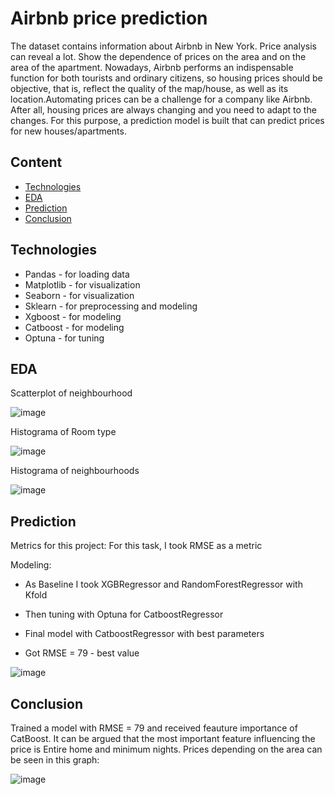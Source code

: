 # Airbnb price prediction
The dataset contains information about Airbnb in New York. Price analysis can reveal a lot. Show the dependence of prices on the area and on the area of ​​the apartment. Nowadays, Airbnb performs an indispensable function for both tourists and ordinary citizens, so housing prices should be objective, that is, reflect the quality of the map/house, as well as its location.Automating prices can be a challenge for a company like Airbnb. After all, housing prices are always changing and you need to adapt to the changes. For this purpose, a prediction model is built that can predict prices for new houses/apartments.

## Content
- [Technologies](#Technologies)
- [EDA](#EDA)
- [Prediction](#Prediction)
- [Conclusion](#Conclusion)

## Technologies
- Pandas - for loading data
- Matplotlib - for visualization 
- Seaborn - for visualization
- Sklearn - for preprocessing and modeling
- Xgboost - for modeling 
- Catboost - for modeling 
- Optuna - for tuning 


## EDA
Scatterplot of neighbourhood

![image](https://github.com/Anton4wave/Airbnb-price-prediction/assets/100091790/092a114f-1b37-46be-8b14-023a2ca8c480)

Histograma of Room type 

![image](https://github.com/Anton4wave/Airbnb-price-prediction/assets/100091790/3b5a95a5-3d12-477b-8e25-dc09a102a2b2)

Histograma of neighbourhoods

![image](https://github.com/Anton4wave/Airbnb-price-prediction/assets/100091790/640d218a-847c-4b44-ab32-6f25878df895)


## Prediction 

Metrics for this project: For this task, I took RMSE as a metric

Modeling:

- As Baseline I took XGBRegressor and RandomForestRegressor with Kfold 

- Then tuning with Optuna for CatboostRegressor

- Final model with CatboostRegressor with best parameters

- Got RMSE = 79 - best value 

![image](https://github.com/Anton4wave/Airbnb-price-prediction/assets/100091790/fb04095b-3d17-45a1-ae4e-ea9692010658)


## Conclusion 

Trained a model with RMSE = 79 and received feauture importance of CatBoost. It can be argued that the most important feature influencing the price is Entire home and minimum nights. Prices depending on the area can be seen in this graph:

![image](https://github.com/Anton4wave/Airbnb-price-prediction/assets/100091790/640ded07-7731-47a3-93f9-2ca5400d880f)

